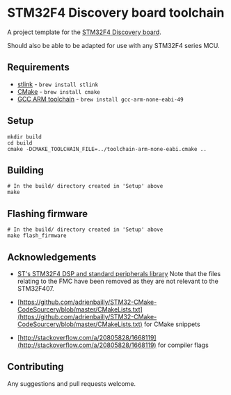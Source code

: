 # STM32F4 Discovery board toolchain
A project template for the [STM32F4 Discovery board](http://www.st.com/web/catalog/tools/FM116/SC959/SS1532/PF252419).

Should also be able to be adapted for use with any STM32F4 series MCU.

## Requirements

* [stlink](https://github.com/texane/stlink) - `brew install stlink`
* [CMake](http://cmake.org) - `brew install cmake`
* [GCC ARM toolchain](https://launchpad.net/gcc-arm-embdded) - `brew install gcc-arm-none-eabi-49`

## Setup

	mkdir build
	cd build
	cmake -DCMAKE_TOOLCHAIN_FILE=../toolchain-arm-none-eabi.cmake ..

## Building

	# In the build/ directory created in 'Setup' above
	make

## Flashing firmware

	# In the build/ directory created in 'Setup' above
	make flash_firmware

## Acknowledgements

* [ST's STM32F4 DSP and standard peripherals library](http://www2.st.com/content/st_com/en/products/embedded-software/mcus-embedded-software/stm32-embedded-software/stm32-standard-peripheral-libraries/stsw-stm32065.html)
  Note that the files relating to the FMC have been removed as they are not relevant to the STM32F407.

* [https://github.com/adrienbailly/STM32-CMake-CodeSourcery/blob/master/CMakeLists.txt](https://github.com/adrienbailly/STM32-CMake-CodeSourcery/blob/master/CMakeLists.txt) for CMake snippets

* [http://stackoverflow.com/a/20805828/1668119](http://stackoverflow.com/a/20805828/1668119) for compiler flags

## Contributing

Any suggestions and pull requests welcome.